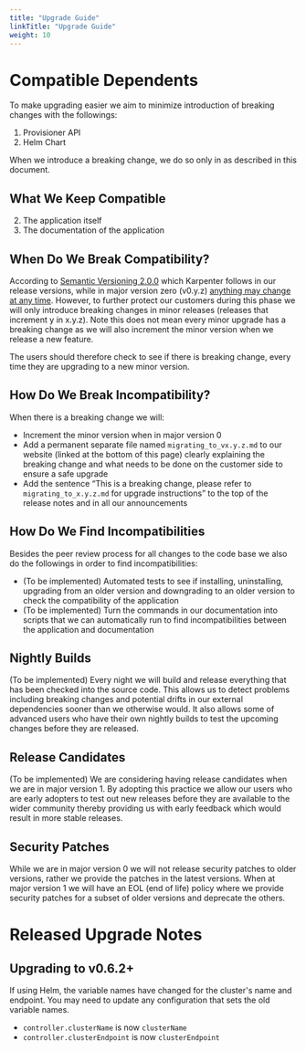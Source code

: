 ```yaml
---
title: "Upgrade Guide"
linkTitle: "Upgrade Guide"
weight: 10
---
```


# Compatible Dependents

To make upgrading easier we aim to minimize introduction of breaking changes with the followings:

1. Provisioner API
2. Helm Chart

When we introduce a breaking change, we do so only in as described in this document.

## What We Keep Compatible

2. The application itself
3. The documentation of the application

## When Do We Break Compatibility?

According to [Semantic Versioning 2.0.0](https://semver.org/) which Karpenter follows in our release versions, while in
major version zero (v0.y.z) [anything may change at any time](https://semver.org/#spec-item-4). However, to further
protect our customers during this phase we will only introduce breaking changes in minor releases (releases that
increment y in x.y.z). Note this does not mean every minor upgrade has a breaking change as we will also increment the
minor version when we release a new feature.

The users should therefore check to see if there is breaking change, every time they are upgrading to a new minor
version.

## How Do We Break Incompatibility?

When there is a breaking change we will:

* Increment the minor version when in major version 0
* Add a permanent separate file named `migrating_to_vx.y.z.md` to our website (linked at the bottom of this page)
  clearly explaining the breaking change and what needs to be done on the customer side to ensure a safe upgrade
* Add the sentence “This is a breaking change, please refer to `migrating_to_x.y.z.md` for upgrade instructions” to the
  top of the release notes and in all our announcements

## How Do We Find Incompatibilities

Besides the peer review process for all changes to the code base we also do the followings in order to find
incompatibilities:
* (To be implemented) Automated tests to see if installing, uninstalling, upgrading from an older version and downgrading
to an older version to check the compatibility of the application
* (To be implemented) Turn the commands in our
documentation into scripts that we can automatically run to find incompatibilities between the application and
documentation

## Nightly Builds

(To be implemented) Every night we will build and release everything that has been checked into the source code. This
allows us to detect problems including breaking changes and potential drifts in our external dependencies sooner than we
otherwise would. It also allows some of advanced users who have their own nightly builds to test the upcoming changes
before they are released.

## Release Candidates

(To be implemented) We are considering having release candidates when we are in major version 1. By adopting this
practice we allow our users who are early adopters to test out new releases before they are available to the wider
community thereby providing us with early feedback which would result in more stable releases.

## Security Patches

While we are in major version 0 we will not release security patches to older versions, rather we provide the patches in
the latest versions. When at major version 1 we will have an EOL (end of life) policy where we provide security patches
for a subset of older versions and deprecate the others.

# Released Upgrade Notes

## Upgrading to v0.6.2+

If using Helm, the variable names have changed for the cluster's name and endpoint. You may need to update any configuration
that sets the old variable names.

- `controller.clusterName` is now `clusterName`
- `controller.clusterEndpoint` is now `clusterEndpoint`
